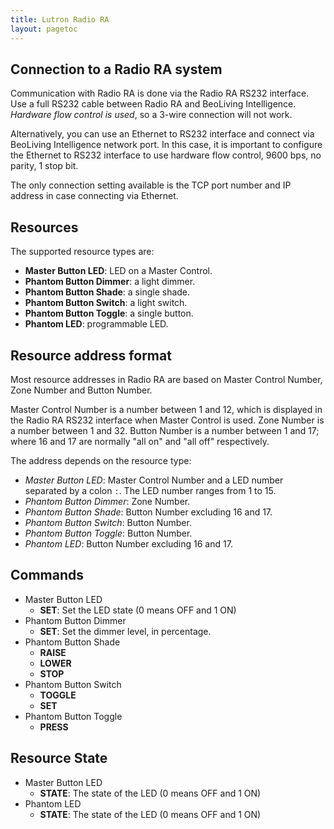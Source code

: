 ```yaml
---
title: Lutron Radio RA
layout: pagetoc
---
```


Connection to a Radio RA system
-------------------------------

Communication with Radio RA is done via the Radio RA RS232 interface.
Use a full RS232 cable between Radio RA and BeoLiving Intelligence. *Hardware flow control
is used*, so a 3-wire connection will not work.

Alternatively, you can use an Ethernet to RS232 interface and connect
via BeoLiving Intelligence network port. In this case, it is important to configure the
Ethernet to RS232 interface to use hardware flow control, 9600 bps, no
parity, 1 stop bit.

The only connection setting available is the TCP port number and IP
address in case connecting via Ethernet.

Resources
---------------------------

The supported resource  types are:

 + **Master Button LED**: LED on a Master Control.
 + **Phantom Button Dimmer**: a light dimmer.
 + **Phantom Button Shade**: a single shade.
 + **Phantom Button Switch**: a light switch.
 + **Phantom Button Toggle**: a single button.
 + **Phantom LED**: programmable LED.

Resource address format
-----------------------

Most resource addresses in Radio RA are based on Master Control
Number, Zone Number and Button Number.

Master Control Number is a number between 1 and 12, which is displayed
in the Radio RA RS232 interface when Master Control is used. Zone
Number is a number between 1 and 32. Button Number is a number between
1 and 17; where 16 and 17 are normally "all on" and "all off" respectively.

The address depends on the resource type:

 + *Master Button LED*: Master Control Number and a LED number separated by a colon `:`. The LED number ranges from 1 to 15.
 + *Phantom Button Dimmer*: Zone Number.
 + *Phantom Button Shade*: Button Number excluding 16 and 17.
 + *Phantom Button Switch*: Button Number.
 + *Phantom Button Toggle*: Button Number.
 + *Phantom LED*: Button Number excluding 16 and 17.

Commands
-----------------
 + Master Button LED
   - **SET**: Set the LED state (0 means OFF and 1 ON)
 + Phantom Button Dimmer
   - **SET**: Set the dimmer level, in percentage.
 + Phantom Button Shade
   - **RAISE**
   - **LOWER**
   - **STOP**
 + Phantom Button Switch
   - **TOGGLE**
   - **SET**
 + Phantom Button Toggle
   - **PRESS**

Resource State
--------------
 + Master Button LED
   - **STATE**: The state of the LED (0 means OFF and 1 ON)
 + Phantom LED
   - **STATE**: The state of the LED (0 means OFF and 1 ON)

